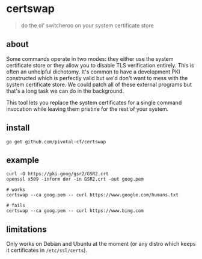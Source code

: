 # certswap

> do the ol' switcheroo on your system certificate store

## about

Some commands operate in two modes: they either use the system certificate
store or they allow you to disable TLS verification entirely. This is often an
unhelpful dichotomy. It's common to have a development PKI constructed which is
perfectly valid but we'd don't want to mess with the system certificate store.
We could patch all of these external programs but that's a long task we can do
in the background.

This tool lets you replace the system certificates for a single command
invocation while leaving them pristine for the rest of your system.

## install

```
go get github.com/pivotal-cf/certswap
```

## example

```
curl -O https://pki.goog/gsr2/GSR2.crt
openssl x509 -inform der -in GSR2.crt -out goog.pem

# works
certswap --ca goog.pem -- curl https://www.google.com/humans.txt

# fails
certswap --ca goog.pem -- curl https://www.bing.com
```

## limitations

Only works on Debian and Ubuntu at the moment (or any distro which keeps it
certificates in `/etc/ssl/certs`).
